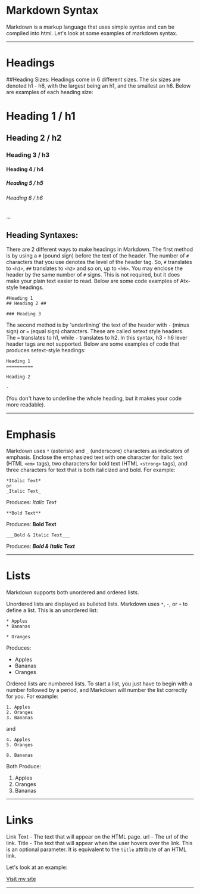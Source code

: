 # Markdown Syntax

Markdown is a markup language that uses simple syntax and can be compiled into html. Let's
look at some examples of markdown syntax.

**********

# Headings
##Heading Sizes:
Headings come in 6 different sizes. The six sizes are denoted h1 - h6, with the largest
being an h1, and the smallest an h6. Below are examples of each heading size:

# Heading 1 / h1

## Heading 2 / h2

### Heading 3 / h3

#### Heading 4 / h4

##### Heading 5 / h5

###### Heading 6 / h6  ######
...

## Heading Syntaxes:
There are 2 different ways to make headings in Markdown.
The first method is by using a `#` (pound sign) before the text of the 
header. The number of `#` characters that you use denotes the level of 
the header tag. So, `#` translates to `<h1>`, `##` translates to 
`<h2>` and so on, up to `<h6>`. You may enclose the header by the same 
number of `#` signs. This is not required, but it does make your plain 
text easier to read. Below are some code examples of Atx-style headings.

    #Heading 1
    ## Heading 2 ##
`### Heading 3`
  
The second method is by 'underlining' the text of the header with `-` 
(minus sign) or `=` (equal sign) characters. These are called setext style headers. The `=` translates to 
h1, while `-` translates to h2. In this syntax, h3 - h6 lever header tags are 
not supported. Below are some examples of code that produces setext-style headings:

    Heading 1
    ==========

    Heading 2
   `-`

(You don't have to underline the whole heading, but it makes your code more readable).

**********

# Emphasis

Markdown uses `*` (asterisk) and `_` (underscore) characters as 
indicators of emphasis. Enclose the emphasized text with one character 
for italic text (HTML `<em>` tags), two characters for bold text (HTML 
`<strong>` tags), and three characters for text that is both 
italicized and bold. For example:

    *Italic Text*
    or
    _Italic Text_
Produces: *Italic Text*

    **Bold Text**
Produces: **Bold Text**

    ___Bold & Italic Text___
Produces: ___Bold & Italic Text___

**********

# Lists

Markdown supports both unordered and ordered lists. 

Unordered lists are displayed as bulleted lists. Markdown uses `*`, `-`, or 
`+` to define a list. This is an unordered list:  

    * Apples
    * Bananas
`* Oranges`

Produces:

* Apples
* Bananas
* Oranges

Ordered lists are numbered lists. To start a list, you just have to begin with a number 
followed by a period, and Markdown will number the list correctly for you.
For example:

    1. Apples
    2. Oranges
    3. Bananas

and

    4. Apples
    5. Oranges
 `8. Bananas`

Both Produce:

1. Apples
2. Oranges
3. Bananas

**********

# Links

Link Text - The text that will appear on the HTML page.
url - The url of the link.
Title - The text that will appear when the user hovers over the link. 
        This is an optional parameter. It is equivalent to the `title` 
        attribute of an HTML link.

Let's look at an example:

[Visit my site](http://example.com "Visit example.com")

**********
